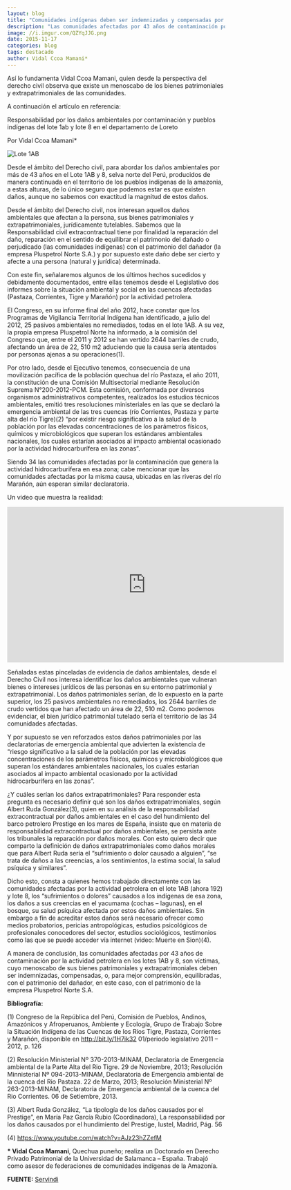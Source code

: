 ```yaml
---
layout: blog
title: "Comunidades indígenas deben ser indemnizadas y compensadas por los daños ambientales"
description: "Las comunidades afectadas por 43 años de contaminación por la actividad petrolera en los lotes 1AB y 8 'deben ser indemnizadas, compensadas, o, para mejor comprensión, equilibradas, con el patrimonio del dañador, en este caso, con el patrimonio de la empresa Pluspetrol Norte S.A.'"
image: //i.imgur.com/QZYqJJG.png
date: 2015-11-17
categories: blog
tags: destacado
author: Vidal Ccoa Mamani*
---
```


Así lo fundamenta Vidal Ccoa Mamani, quien desde la perspectiva del derecho civil observa que existe un menoscabo de los bienes patrimoniales y extrapatrimoniales de las comunidades.

A continuación el artículo en referencia:

Responsabilidad por los daños ambientales por contaminación y pueblos indígenas del lote 1ab y lote 8 en el departamento de Loreto

Por Vidal Ccoa Mamani*

<div class="pull-left img-content">
  <img alt="Lote 1AB" class="img-responsive" src="//i.imgur.com/QZYqJJG.png">
</div>

Desde el ámbito del Derecho civil, para abordar los daños ambientales por más de 43 años en el Lote 1AB y 8, selva norte del Perú, producidos de manera continuada en el territorio de los pueblos indígenas de la amazonia, a estas alturas, de lo único seguro que podemos estar es que existen daños, aunque no sabemos con exactitud la magnitud de estos daños.

Desde el ámbito del Derecho civil, nos interesan aquellos daños ambientales que afectan a la persona, sus bienes patrimoniales y extrapatrimoniales, jurídicamente tutelables. Sabemos que la Responsabilidad civil extracontractual tiene por finalidad la reparación del daño, reparación en el sentido de equilibrar el patrimonio del dañado o perjudicado (las comunidades indígenas) con el patrimonio del dañador (la empresa Pluspetrol Norte S.A.) y por supuesto este daño debe ser cierto y afecte a una persona (natural y jurídica) determinada.

Con este fin, señalaremos algunos de los últimos hechos sucedidos y debidamente documentados, entre ellas tenemos desde el Legislativo dos informes sobre la situación ambiental y social en las cuencas afectadas (Pastaza, Corrientes, Tigre y Marañón) por la actividad petrolera.

El Congreso, en su informe final del año 2012, hace constar que los Programas de Vigilancia Territorial Indígena han identificado, a julio del 2012, 25 pasivos ambientales no remediados, todas en el lote 1AB. A su vez, la propia empresa Pluspetrol Norte ha informado, a la comisión del Congreso que, entre el 2011 y 2012 se han vertido 2644 barriles de crudo, afectando un área de 22, 510 m2 aduciendo que la causa sería atentados por personas ajenas a su operaciones(1).

Por otro lado, desde el Ejecutivo tenemos, consecuencia de una movilización pacífica de la población quechua del río Pastaza, el año 2011, la constitución de una Comisión Multisectorial mediante Resolución Suprema N°200-2012-PCM. Esta comisión, conformada por diversos organismos administrativos competentes, realizados los estudios técnicos ambientales, emitió tres resoluciones ministeriales en las que se declaró la emergencia ambiental de las tres cuencas (río Corrientes, Pastaza y parte alta del río Tigre)(2) “por existir riesgo significativo a la salud de la población por las elevadas concentraciones de los parámetros físicos, químicos y microbiológicos que superan los estándares ambientales nacionales, los cuales estarían asociados al impacto ambiental ocasionado por la actividad hidrocarburífera en las zonas”.

Siendo 34 las comunidades afectadas por la contaminación que genera la actividad hidrocarburifera en esa zona; cabe mencionar que las comunidades afectadas por la misma causa, ubicadas en las riveras del río Marañón, aún esperan similar declaratoria.

Un video que muestra la realidad:

<div class="text-center">
	<iframe width="640" height="360" src="https://www.youtube.com/embed/AJz23hZZefM" frameborder="0" allowfullscreen></iframe>
</div>

Señaladas estas pinceladas de evidencia de daños ambientales, desde el Derecho Civil nos interesa identificar los daños ambientales que vulneran bienes o intereses jurídicos de las personas en su entorno patrimonial y extrapatrimonial.
Los daños patrimoniales serían, de lo expuesto en la parte superior, los 25 pasivos ambientales no remediados, los 2644 barriles de crudo vertidos que han afectado un área de 22, 510 m2. Como podemos evidenciar, el bien jurídico patrimonial tutelado sería el territorio de las 34 comunidades afectadas.

Y por supuesto se ven reforzados estos daños patrimoniales por las declaratorias de emergencia ambiental que advierten la existencia de “riesgo significativo a la salud de la población por las elevadas concentraciones de los parámetros físicos, químicos y microbiológicos que superan los estándares ambientales nacionales, los cuales estarían asociados al impacto ambiental ocasionado por la actividad hidrocarburífera en las zonas”.

¿Y cuáles serían los daños extrapatrimoniales? Para responder esta pregunta es necesario definir qué son los daños extrapatrimoniales, según Albert Ruda González(3), quien en su análisis de la responsabilidad extracontractual por daños ambientales en el caso del hundimiento del barco petrolero Prestige en los mares de España, insiste que en materia de responsabilidad extracontractual por daños ambientales, se persista ante los tribunales la reparación por daños morales. Con esto quiero decir que comparto la definición de daños extrapatrimoniales como daños morales que para Albert Ruda sería el “sufrimiento o dolor causado a alguien”, “se trata de daños a las creencias, a los sentimientos, la estima social, la salud psíquica y similares”.

Dicho esto, consta a quienes hemos trabajado directamente con las comunidades afectadas por la actividad petrolera en el lote 1AB (ahora 192) y lote 8, los “sufrimientos o dolores” causados a los indígenas de esa zona, los daños a sus creencias en el yacumama (cochas – lagunas), en el bosque, su salud psíquica afectada por estos daños ambientales. Sin embargo a fin de acreditar estos daños será necesario ofrecer como medios probatorios, pericias antropológicas, estudios psicológicos de profesionales conocedores del sector, estudios sociológicos, testimonios como las que se puede acceder vía internet (video: Muerte en Sion)(4).

A manera de conclusión, las comunidades afectadas por 43 años de contaminación por la actividad petrolera en los lotes 1AB y 8, son víctimas, cuyo menoscabo de sus bienes patrimoniales y extrapatrimoniales deben ser indemnizadas, compensadas, o, para mejor comprensión, equilibradas, con el patrimonio del dañador, en este caso, con el patrimonio de la empresa Pluspetrol Norte S.A.

<b>Bibliografía:</b>

(1) Congreso de la República del Perú, Comisión de Pueblos, Andinos, Amazónicos y Afroperuanos, Ambiente y Ecología, Grupo de Trabajo Sobre la Situación Indígena de las Cuencas de los Ríos Tigre, Pastaza, Corrientes y Marañón, disponible en http://bit.ly/1H7ik32 01/periodo legislativo 2011 – 2012, p. 126

(2) Resolución Ministerial Nº 370-2013-MINAM, Declaratoria de Emergencia ambiental de la Parte Alta del Rio Tigre. 29 de Noviembre, 2013; Resolución Minnisterial Nº 094-2013-MINAM, Declaratoria de Emergencia ambiental de la cuenca del Rio Pastaza. 22 de Marzo, 2013; Resolución Ministerial Nº 263-2013-MINAM, Declaratoria de Emergencia ambiental de la cuenca del Rio Corrientes. 06 de Setiembre, 2013.

(3) Albert Ruda González, “La tipología de los daños causados por el Prestige”, en María Paz García Rubio (Coordinadora),  La responsabilidad por los daños causados por el hundimiento del Prestige, Iustel, Madrid, Pág. 56

(4) https://www.youtube.com/watch?v=AJz23hZZefM

<b>* Vidal Ccoa Mamani</b>, Quechua puneño; realiza un Doctorado en Derecho Privado Patrimonial de la Universidad de Salamanca – España. Trabajó como asesor de federaciones de comunidades indígenas de la Amazonía.

<b>FUENTE:</b> [Servindi](//servindi.org/actualidad/143685)

